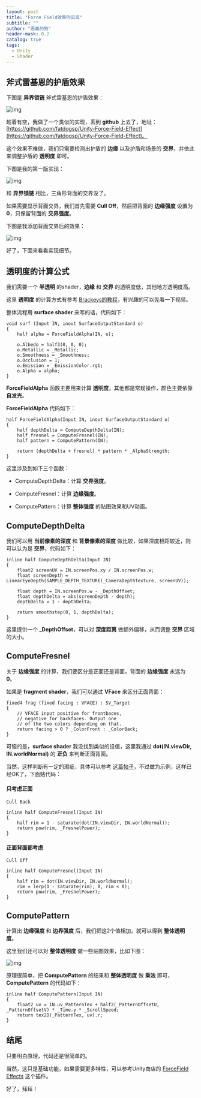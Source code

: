 ```yaml
---
layout: post
title: "Force Field效果的实现"
subtitle: ""
author: "恶毒的狗"
header-mask: 0.2
catalog: true
tags:
  - Unity
  - Shader
---
```


## 斧式雷基恩的护盾效果

下图是 **异界锁链** 斧式雷基恩的护盾效果：

![img](/img/force-field/screenshot0.jpg)

趁着有空，我做了一个类似的实现，丢到 **github** 上去了，地址：[https://github.com/fatdogsp/Unity-Force-Field-Effect](https://github.com/fatdogsp/Unity-Force-Field-Effect)。

这个效果不难做，我们只需要检测出护盾的 **边缘** 以及护盾和场景的 **交界**，并依此来调整护盾的 **透明度** 即可。

下图是我的第一版实现：

![img](/img/force-field/screenshot2.png)

和 **异界锁链** 相比，三角形背面的交界没了。

如果需要显示背面交界，我们首先需要 **Cull Off**，然后把背面的 **边缘强度** 设置为 **0**，只保留背面的 **交界强度**。

下图是我添加背面交界后的效果：

![img](/img/force-field/screenshot1.png)

好了，下面来看看实现细节。

## 透明度的计算公式

我们需要一个 **半透明** 的shader，**边缘** 和 **交界** 的透明度低，其他地方透明度高。

这里 **透明度** 的计算方式有参考 [Brackeys的教程](https://www.youtube.com/watch?v=NiOGWZXBg4Y)，有兴趣的可以先看一下视频。

整体流程用 **surface shader** 来写的话，代码如下：

```
void surf (Input IN, inout SurfaceOutputStandard o)
{
    half alpha = ForceFieldAlpha(IN, o);

    o.Albedo = half3(0, 0, 0);
    o.Metallic = _Metallic;
    o.Smoothness = _Smoothness;
    o.Occlusion = 1;
    o.Emission = _EmissionColor.rgb;
    o.Alpha = alpha;
}
```

**ForceFieldAlpha** 函数主要用来计算 **透明度**，其他都是常规操作，颜色主要依靠 **自发光**。

**ForceFieldAlpha** 代码如下：

```
half ForceFieldAlpha(Input IN, inout SurfaceOutputStandard o)
{
    half depthDelta = ComputeDepthDelta(IN);
    half fresnel = ComputeFresnel(IN);
    half pattern = ComputePattern(IN);

    return (depthDelta + fresnel) * pattern * _AlphaStrength;
}
```

这里涉及到如下三个函数：

+ ComputeDepthDelta：计算 **交界强度**。

+ ComputeFresnel：计算 **边缘强度**。

+ ComputePattern：计算 **整体强度** 的贴图效果和UV动画。

## ComputeDepthDelta

我们可以用 **当前像素的深度** 和 **背景像素的深度** 做比较，如果深度相距较近，则可以认为是 **交界**，代码如下：

```
inline half ComputeDepthDelta(Input IN)
{
    float2 screenUV = IN.screenPos.xy / IN.screenPos.w;
    float screenDepth = LinearEyeDepth(SAMPLE_DEPTH_TEXTURE(_CameraDepthTexture, screenUV));

    float depth = IN.screenPos.w - _DepthOffset;
    float depthDelta = abs(screenDepth - depth);
    depthDelta = 1 - depthDelta;

    return smoothstep(0, 1, depthDelta);
}
```

这里提供一个 **_DepthOffset**，可以对 **深度距离** 做额外偏移，从而调整 **交界** 区域的大小。

## ComputeFresnel

关于 **边缘强度** 的计算，我们要区分是正面还是背面，背面的 **边缘强度** 永远为 **0**。

如果是 **fragment shader**，我们可以通过 **VFace** 来区分正面背面：

```
fixed4 frag (fixed facing : VFACE) : SV_Target
{
    // VFACE input positive for frontbaces,
    // negative for backfaces. Output one
    // of the two colors depending on that.
    return facing > 0 ? _ColorFront : _ColorBack;
}
```

可恼的是，**surface shader** 我没找到类似的设值，这里我通过 **dot(IN.viewDir, IN.worldNormal)** 的 **正负** 来判断正面背面。

当然，这样判断有一定的瑕疵，具体可以参考 [这篇帖子](https://forum.unity.com/threads/using-vface-in-surface-shader.460941/)，不过做为示例，这样已经OK了，下面贴代码：

#### 只考虑正面

```
Cull Back
```

```
inline half ComputeFresnel(Input IN)
{
    half rim = 1 - saturate(dot(IN.viewDir, IN.worldNormal));
    return pow(rim, _FresnelPower);
}
```

#### 正面背面都考虑

```
Cull Off
```

```
inline half ComputeFresnel(Input IN)
{
    half rim = dot(IN.viewDir, IN.worldNormal);
    rim = lerp(1 - saturate(rim), 0, rim < 0);
    return pow(rim, _FresnelPower);
}
```

## ComputePattern

计算出 **边缘强度** 和 **边界强度** 后，我们把这2个值相加，就可以得到 **整体透明度**。

这里我们还可以对 **整体透明度** 做一些贴图效果，比如下图：

![img](/img/force-field/screenshot3.png)

原理很简单，把 **ComputePattern** 的结果和 **整体透明度** 做 **乘法** 即可，**ComputePattern** 的代码如下：

```
inline half ComputePattern(Input IN)
{
    float2 uv = IN.uv_PatternTex + half2(_PatternOffsetU, _PatternOffsetV) * _Time.y * _ScrollSpeed;
    return tex2D(_PatternTex, uv).r;
}
```

## 结尾

只要明白原理，代码还是很简单的。

当然，这只是基础功能，如果需要更多特性，可以参考Unity商店的 [ForceField Effects](https://assetstore.unity.com/packages/vfx/particles/spells/forcefield-effects-123431?aid=1101l85Tr&utm_source=aff) 这个插件。

好了，拜拜！























































































































































